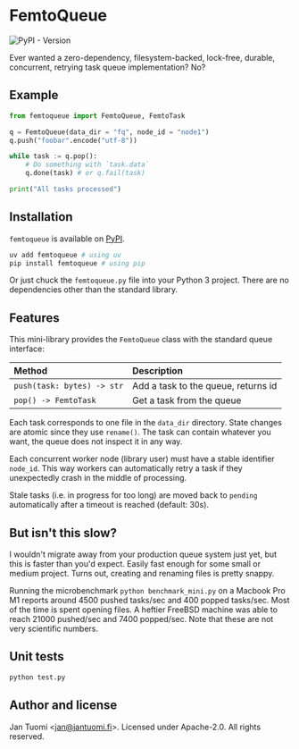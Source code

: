 # FemtoQueue

![PyPI - Version](https://img.shields.io/pypi/v/femtoqueue)

Ever wanted a zero-dependency, filesystem-backed, lock-free, durable, concurrent, retrying task queue implementation? No?

## Example

```python
from femtoqueue import FemtoQueue, FemtoTask

q = FemtoQueue(data_dir = "fq", node_id = "node1")
q.push("foobar".encode("utf-8"))

while task := q.pop():
    # Do something with `task.data`
    q.done(task) # or q.fail(task)

print("All tasks processed")
```

## Installation

`femtoqueue` is available on [PyPI](https://pypi.org/project/femtoqueue/).

```bash
uv add femtoqueue # using uv
pip install femtoqueue # using pip
```

Or just chuck the `femtoqueue.py` file into your Python 3 project. There are no dependencies other than the standard library.

## Features

This mini-library provides the `FemtoQueue` class with the standard queue interface:

| Method                     | Description                         |
| :------------------------- | :---------------------------------- |
| `push(task: bytes) -> str` | Add a task to the queue, returns id |
| `pop() -> FemtoTask`       | Get a task from the queue           |

Each task corresponds to one file in the `data_dir` directory. State changes are atomic since they use `rename()`. The task can contain whatever you want, the queue does not inspect it in any way.

Each concurrent worker node (library user) must have a stable identifier `node_id`. This way workers can automatically retry a task if they unexpectedly crash in the middle of processing.

Stale tasks (i.e. in progress for too long) are moved back to `pending` automatically after a timeout is reached (default: 30s).

## But isn't this slow?

I wouldn't migrate away from your production queue system just yet, but this is faster than you'd expect. Easily fast enough for some small or medium project. Turns out, creating and renaming files is pretty snappy.

Running the microbenchmark `python benchmark_mini.py` on a Macbook Pro M1 reports around 4500 pushed tasks/sec and 400 popped tasks/sec. Most of the time is spent opening files. A heftier FreeBSD machine was able to reach 21000 pushed/sec and 7400 popped/sec. Note that these are not very scientific numbers.

## Unit tests

```bash
python test.py
```

## Author and license

Jan Tuomi <<jan@jantuomi.fi>>. Licensed under Apache-2.0. All rights reserved.
